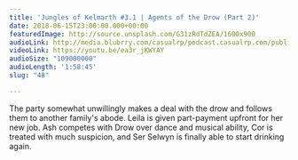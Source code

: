 ```yaml
---
title: 'Jungles of Kelmarth #3.1 | Agents of the Drow (Part 2)'
date: 2018-06-15T23:00:00.000+00:00
featuredImage: http://source.unsplash.com/G31zRdTdZEA/1600x900
audioLink: http://media.blubrry.com/casualrp/podcast.casualrp.com/public/Chapter%203%20Ep.%201%20_%20Agents%20of%20the%20Drow%20(Part%202).mp3
videoLink: https://youtu.be/ea3r_jKWYAY
audioSize: "109000000"
audioLength: '1:58:45'
slug: "48"

---
```

The party somewhat unwillingly makes a deal with the drow and follows them to another family's abode. Leila is given part-payment upfront for her new job. Ash competes with Drow over dance and musical ability, Cor is treated with much suspicion, and Ser Selwyn is finally able to start drinking again.